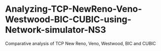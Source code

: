 # Analyzing-TCP-NewReno-Veno-Westwood-BIC-CUBIC-using-Network-simulator-NS3
Comparative analysis of TCP New Reno, Veno, Westwood, BIC and CUBIC
